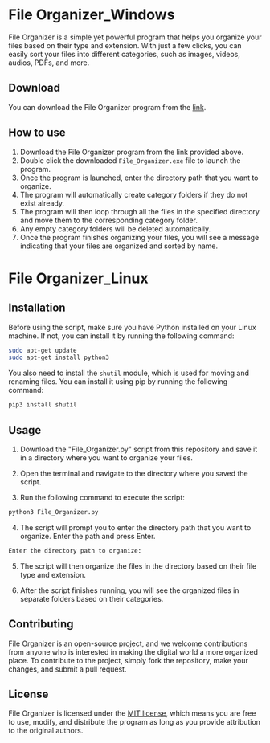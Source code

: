 # File Organizer_Windows

File Organizer is a simple yet powerful program that helps you organize your files based on their type and extension. With just a few clicks, you can easily sort your files into different categories, such as images, videos, audios, PDFs, and more. 

## Download

You can download the File Organizer program from the [link](https://github.com/MustakAbsarKhan/File_Organizer/raw/main/exe_file/File_Organizer.exe).

## How to use

1. Download the File Organizer program from the link provided above.
2. Double click the downloaded `File_Organizer.exe` file to launch the program.
3. Once the program is launched, enter the directory path that you want to organize.
4. The program will automatically create category folders if they do not exist already.
5. The program will then loop through all the files in the specified directory and move them to the corresponding category folder.
6. Any empty category folders will be deleted automatically.
7. Once the program finishes organizing your files, you will see a message indicating that your files are organized and sorted by name.

# File Organizer_Linux

## Installation

Before using the script, make sure you have Python installed on your Linux machine. If not, you can install it by running the following command:

```bash
sudo apt-get update
sudo apt-get install python3
```

You also need to install the `shutil` module, which is used for moving and renaming files. You can install it using pip by running the following command:

```bash
pip3 install shutil
```

## Usage

1. Download the "File_Organizer.py" script from this repository and save it in a directory where you want to organize your files.

2. Open the terminal and navigate to the directory where you saved the script.

3. Run the following command to execute the script:

```bash
python3 File_Organizer.py
```

4. The script will prompt you to enter the directory path that you want to organize. Enter the path and press Enter.

```bash
Enter the directory path to organize:
```

5. The script will then organize the files in the directory based on their file type and extension.

6. After the script finishes running, you will see the organized files in separate folders based on their categories.

## Contributing

File Organizer is an open-source project, and we welcome contributions from anyone who is interested in making the digital world a more organized place. To contribute to the project, simply fork the repository, make your changes, and submit a pull request. 

## License

File Organizer is licensed under the [MIT license](https://github.com/MustakAbsarKhan/File_Organizer/blob/main/LICENSE), which means you are free to use, modify, and distribute the program as long as you provide attribution to the original authors.
